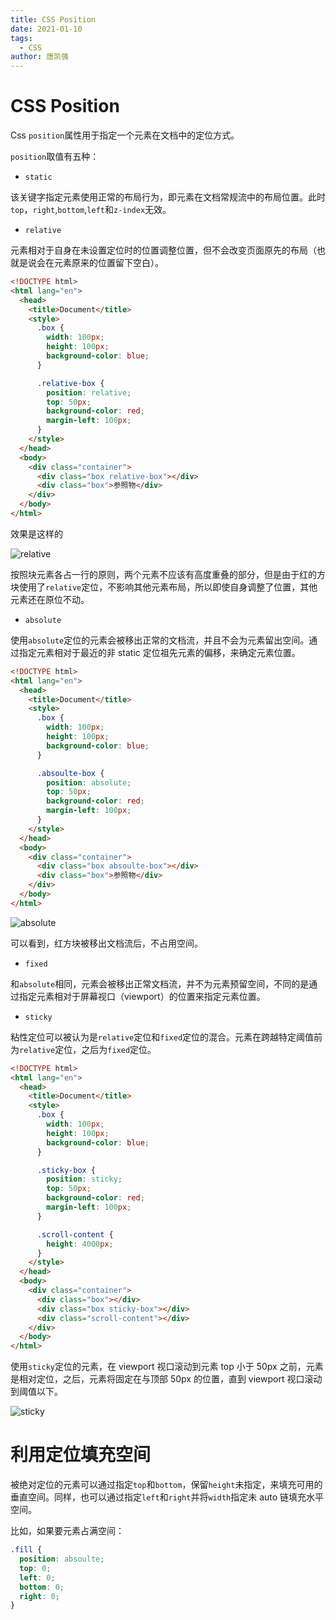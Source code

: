```yaml
---
title: CSS Position
date: 2021-01-10
tags:
  - CSS
author: 唐凯强
---
```


# CSS Position

Css `position`属性用于指定一个元素在文档中的定位方式。

`position`取值有五种：

- `static`

该关键字指定元素使用正常的布局行为，即元素在文档常规流中的布局位置。此时`top`，`right`,`bottom`,`left`和`z-index`无效。

- `relative`

元素相对于自身在未设置定位时的位置调整位置，但不会改变页面原先的布局（也就是说会在元素原来的位置留下空白）。

```html
<!DOCTYPE html>
<html lang="en">
  <head>
    <title>Document</title>
    <style>
      .box {
        width: 100px;
        height: 100px;
        background-color: blue;
      }

      .relative-box {
        position: relative;
        top: 50px;
        background-color: red;
        margin-left: 100px;
      }
    </style>
  </head>
  <body>
    <div class="container">
      <div class="box relative-box"></div>
      <div class="box">参照物</div>
    </div>
  </body>
</html>
```

效果是这样的

![relative](../images/position/relative.png)

按照块元素各占一行的原则，两个元素不应该有高度重叠的部分，但是由于红的方块使用了`relative`定位，不影响其他元素布局，所以即使自身调整了位置，其他元素还在原位不动。

- `absolute`

使用`absolute`定位的元素会被移出正常的文档流，并且不会为元素留出空间。通过指定元素相对于最近的非 static 定位祖先元素的偏移，来确定元素位置。

```html
<!DOCTYPE html>
<html lang="en">
  <head>
    <title>Document</title>
    <style>
      .box {
        width: 100px;
        height: 100px;
        background-color: blue;
      }

      .absoulte-box {
        position: absolute;
        top: 50px;
        background-color: red;
        margin-left: 100px;
      }
    </style>
  </head>
  <body>
    <div class="container">
      <div class="box absoulte-box"></div>
      <div class="box">参照物</div>
    </div>
  </body>
</html>
```

![absolute](../images/position/absolute.png)

可以看到，红方块被移出文档流后，不占用空间。

- `fixed`

和`absolute`相同，元素会被移出正常文档流，并不为元素预留空间，不同的是通过指定元素相对于屏幕视口（viewport）的位置来指定元素位置。

- `sticky`

粘性定位可以被认为是`relative`定位和`fixed`定位的混合。元素在跨越特定阈值前为`relative`定位，之后为`fixed`定位。

```html
<!DOCTYPE html>
<html lang="en">
  <head>
    <title>Document</title>
    <style>
      .box {
        width: 100px;
        height: 100px;
        background-color: blue;
      }

      .sticky-box {
        position: sticky;
        top: 50px;
        background-color: red;
        margin-left: 100px;
      }

      .scroll-content {
        height: 4000px;
      }
    </style>
  </head>
  <body>
    <div class="container">
      <div class="box"></div>
      <div class="box sticky-box"></div>
      <div class="scroll-content"></div>
    </div>
  </body>
</html>
```

使用`sticky`定位的元素，在 viewport 视口滚动到元素 top 小于 50px 之前，元素是相对定位，之后，元素将固定在与顶部 50px 的位置，直到 viewport 视口滚动到阈值以下。

![sticky](../images/position/sticky.gif)

# 利用定位填充空间

被绝对定位的元素可以通过指定`top`和`bottom`，保留`height`未指定，来填充可用的垂直空间。同样，也可以通过指定`left`和`right`并将`width`指定未 auto 链填充水平空间。

比如，如果要元素占满空间：

```css
.fill {
  position: absoulte;
  top: 0;
  left: 0;
  bottom: 0;
  right: 0;
}
```


